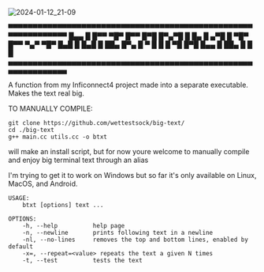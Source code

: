 ![2024-01-12_21-09](https://github.com/wettestsock/big_text/assets/119987092/9a1bfe24-5b6e-4004-a4f7-24839f6b7ac9)

▀▀▀▀▀▀▀▀▀▀▀▀▀▀▀▀▀▀▀▀▀▀▀▀▀▀▀▀▀▀▀▀▀▀▀▀▀▀▀▀▀▀▀▀▀▀▀▀▀▀▀▀▀▀▀▀▀▀▀▀▀▀
█▄▄ █ █▀▀   ▀█▀ █▀▀ █▀█ █▀▄▀█ █ █▄ █ ▄▀█ █     ▀█▀ █▀▀ ▀▄▀ ▀█▀
█▄█ █ █▄█    █  ██▄ █▀▄ █ ▀ █ █ █ ▀█ █▀█ █▄▄    █  ██▄ █ █  █ 
▄▄▄▄▄▄▄▄▄▄▄▄▄▄▄▄▄▄▄▄▄▄▄▄▄▄▄▄▄▄▄▄▄▄▄▄▄▄▄▄▄▄▄▄▄▄▄▄▄▄▄▄▄▄▄▄▄▄▄▄▄▄

A function from my Inficonnect4 project made into a separate executable.
Makes the text real big.

TO MANUALLY COMPILE:
```
git clone https://github.com/wettestsock/big-text/
cd ./big-text
g++ main.cc utils.cc -o btxt
```
will make an install script, but for now youre welcome to manually compile and enjoy big terminal text through an alias



I'm trying to get it to work on Windows but so far it's only available on Linux, MacOS, and Android.

```
USAGE: 
    btxt [options] text ...

OPTIONS:
    -h, --help          help page
    -n, --newline       prints following text in a newline
    -nl, --no-lines     removes the top and bottom lines, enabled by default
    -x=, --repeat=<value> repeats the text a given N times
    -t, --test          tests the text
```
